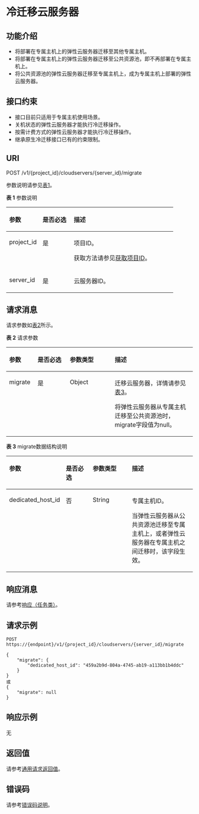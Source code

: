 # 冷迁移云服务器<a name="ZH-CN_TOPIC_0132905656"></a>

## 功能介绍<a name="zh-cn_topic_0092803065_zh-cn_topic_0067161469_zh-cn_topic_0057973179_section16588975"></a>

-   将部署在专属主机上的弹性云服务器迁移至其他专属主机。
-   将部署在专属主机上的弹性云服务器迁移至公共资源池，即不再部署在专属主机上。
-   将公共资源池的弹性云服务器迁移至专属主机上，成为专属主机上部署的弹性云服务器。

## 接口约束<a name="section10197106104013"></a>

-   接口目前只适用于专属主机使用场景。
-   关机状态的弹性云服务器才能执行冷迁移操作。
-   按需计费方式的弹性云服务器才能执行冷迁移操作。
-   继承原生冷迁移接口已有的约束限制。

## URI<a name="section48412952"></a>

POST /v1/\{project\_id\}/cloudservers/\{server\_id\}/migrate

参数说明请参见[表1](#table29396722)。

**表 1**  参数说明

<a name="table29396722"></a>
<table><thead align="left"><tr id="row15658103"><th class="cellrowborder" valign="top" width="19.99%" id="mcps1.2.4.1.1"><p id="p60346796"><a name="p60346796"></a><a name="p60346796"></a>参数</p>
</th>
<th class="cellrowborder" valign="top" width="18.67%" id="mcps1.2.4.1.2"><p id="p56252285"><a name="p56252285"></a><a name="p56252285"></a>是否必选</p>
</th>
<th class="cellrowborder" valign="top" width="61.339999999999996%" id="mcps1.2.4.1.3"><p id="p60141268"><a name="p60141268"></a><a name="p60141268"></a>描述</p>
</th>
</tr>
</thead>
<tbody><tr id="row39604502"><td class="cellrowborder" valign="top" width="19.99%" headers="mcps1.2.4.1.1 "><p id="p53848109"><a name="p53848109"></a><a name="p53848109"></a>project_id</p>
</td>
<td class="cellrowborder" valign="top" width="18.67%" headers="mcps1.2.4.1.2 "><p id="p66729601"><a name="p66729601"></a><a name="p66729601"></a>是</p>
</td>
<td class="cellrowborder" valign="top" width="61.339999999999996%" headers="mcps1.2.4.1.3 "><p id="p37593705"><a name="p37593705"></a><a name="p37593705"></a>项目ID。</p>
<p id="p1180512217438"><a name="p1180512217438"></a><a name="p1180512217438"></a>获取方法请参见<a href="获取项目ID.md">获取项目ID</a>。</p>
</td>
</tr>
<tr id="row59061958"><td class="cellrowborder" valign="top" width="19.99%" headers="mcps1.2.4.1.1 "><p id="p19289328"><a name="p19289328"></a><a name="p19289328"></a>server_id</p>
</td>
<td class="cellrowborder" valign="top" width="18.67%" headers="mcps1.2.4.1.2 "><p id="p18931763"><a name="p18931763"></a><a name="p18931763"></a>是</p>
</td>
<td class="cellrowborder" valign="top" width="61.339999999999996%" headers="mcps1.2.4.1.3 "><p id="p57077814"><a name="p57077814"></a><a name="p57077814"></a><span id="text1243755612246"><a name="text1243755612246"></a><a name="text1243755612246"></a>云服务器</span>ID。</p>
</td>
</tr>
</tbody>
</table>

## 请求消息<a name="section33063388"></a>

请求参数如[表2](#table6742880)所示。

**表 2**  请求参数

<a name="table6742880"></a>
<table><thead align="left"><tr id="row13072760"><th class="cellrowborder" valign="top" width="15.229999999999999%" id="mcps1.2.5.1.1"><p id="p52260639"><a name="p52260639"></a><a name="p52260639"></a>参数</p>
</th>
<th class="cellrowborder" valign="top" width="17.29%" id="mcps1.2.5.1.2"><p id="p5253358"><a name="p5253358"></a><a name="p5253358"></a>是否必选</p>
</th>
<th class="cellrowborder" valign="top" width="24.060000000000002%" id="mcps1.2.5.1.3"><p id="p22868878"><a name="p22868878"></a><a name="p22868878"></a>参数类型</p>
</th>
<th class="cellrowborder" valign="top" width="43.419999999999995%" id="mcps1.2.5.1.4"><p id="p40439847"><a name="p40439847"></a><a name="p40439847"></a>描述</p>
</th>
</tr>
</thead>
<tbody><tr id="row54402144"><td class="cellrowborder" valign="top" width="15.229999999999999%" headers="mcps1.2.5.1.1 "><p id="p44497505"><a name="p44497505"></a><a name="p44497505"></a>migrate</p>
</td>
<td class="cellrowborder" valign="top" width="17.29%" headers="mcps1.2.5.1.2 "><p id="p47528147"><a name="p47528147"></a><a name="p47528147"></a>是</p>
</td>
<td class="cellrowborder" valign="top" width="24.060000000000002%" headers="mcps1.2.5.1.3 "><p id="p24574685"><a name="p24574685"></a><a name="p24574685"></a>Object</p>
</td>
<td class="cellrowborder" valign="top" width="43.419999999999995%" headers="mcps1.2.5.1.4 "><p id="p63988077"><a name="p63988077"></a><a name="p63988077"></a>迁移云服务器，详情请参见<a href="#table7657338">表3</a>。</p>
<p id="p069552312476"><a name="p069552312476"></a><a name="p069552312476"></a>将弹性云服务器从专属主机迁移至公共资源池时，migrate字段值为null。</p>
</td>
</tr>
</tbody>
</table>

**表 3**  migrate数据结构说明

<a name="table7657338"></a>
<table><thead align="left"><tr id="row17725233"><th class="cellrowborder" valign="top" width="15.229999999999999%" id="mcps1.2.5.1.1"><p id="p212320319517"><a name="p212320319517"></a><a name="p212320319517"></a>参数</p>
</th>
<th class="cellrowborder" valign="top" width="17.29%" id="mcps1.2.5.1.2"><p id="p141231538517"><a name="p141231538517"></a><a name="p141231538517"></a>是否必选</p>
</th>
<th class="cellrowborder" valign="top" width="24.25%" id="mcps1.2.5.1.3"><p id="p01231137517"><a name="p01231137517"></a><a name="p01231137517"></a>参数类型</p>
</th>
<th class="cellrowborder" valign="top" width="43.230000000000004%" id="mcps1.2.5.1.4"><p id="p101231038519"><a name="p101231038519"></a><a name="p101231038519"></a>描述</p>
</th>
</tr>
</thead>
<tbody><tr id="row4862529914328"><td class="cellrowborder" valign="top" width="15.229999999999999%" headers="mcps1.2.5.1.1 "><p id="p39963283143216"><a name="p39963283143216"></a><a name="p39963283143216"></a>dedicated_host_id</p>
</td>
<td class="cellrowborder" valign="top" width="17.29%" headers="mcps1.2.5.1.2 "><p id="p6216169514328"><a name="p6216169514328"></a><a name="p6216169514328"></a>否</p>
</td>
<td class="cellrowborder" valign="top" width="24.25%" headers="mcps1.2.5.1.3 "><p id="p193254814328"><a name="p193254814328"></a><a name="p193254814328"></a>String</p>
</td>
<td class="cellrowborder" valign="top" width="43.230000000000004%" headers="mcps1.2.5.1.4 "><p id="p10407151510462"><a name="p10407151510462"></a><a name="p10407151510462"></a>专属主机ID。</p>
<p id="p2231868514328"><a name="p2231868514328"></a><a name="p2231868514328"></a>当弹性云服务器从公共资源池迁移至专属主机上，或者弹性云服务器在专属主机之间迁移时，该字段生效。</p>
</td>
</tr>
</tbody>
</table>

## 响应消息<a name="section29135036"></a>

请参考[响应（任务类）](响应（任务类）.md)。

## 请求示例<a name="section1791154205019"></a>

```
POST https://{endpoint}/v1/{project_id}/cloudservers/{server_id}/migrate
```

```
{
    "migrate": {
        "dedicated_host_id": "459a2b9d-804a-4745-ab19-a113bb1b4ddc"
    }
}
或
{
    "migrate": null
}
```

## 响应示例<a name="section20192755104713"></a>

无

## 返回值<a name="section27037160"></a>

请参考[通用请求返回值](通用请求返回值.md)。

## 错误码<a name="section85821649202813"></a>

请参考[错误码说明](错误码说明.md)。

